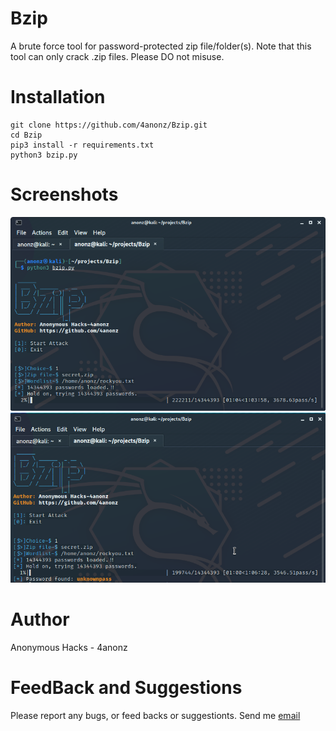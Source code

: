 # Bzip
A brute force tool for password-protected zip file/folder(s).
Note that this tool can only crack .zip files.
Please DO not misuse.
# Installation
```
git clone https://github.com/4anonz/Bzip.git
cd Bzip
pip3 install -r requirements.txt
python3 bzip.py
```

# Screenshots
![Progress](brute_progress.png)
![Pass](pass_found.png)
# Author
Anonymous Hacks - 4anonz
# FeedBack and Suggestions
Please report any bugs, or feed backs or suggestionts.
Send me <a href="mailto: digitalguru64@gmail.com" target="_blank">email</a>
